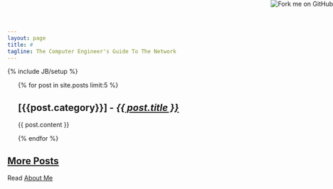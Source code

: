 ```yaml
---
layout: page
title: #
tagline: The Computer Engineer's Guide To The Network
---
```

{% include JB/setup %}
<a href="https://github.com/elauqsap"><img style="position: absolute; top: 0; right: 0; border: 0;" src="https://s3.amazonaws.com/github/ribbons/forkme_right_gray_6d6d6d.png" alt="Fork me on GitHub"></a>
<ul class="posts">
{% for post in site.posts limit:5 %}
<article>
<h2>[{{post.category}}] - <em><a href="{{ BASE_PATH }}{{ post.url }}">{{ post.title }}</a></em></h2>
<p>{{ post.content }}</p>
</article>
{% endfor %}</ul>

<h2><a href="archive.html">More Posts</a></h2>

Read [About Me](http://elauqsap.github.io/intro/2013/06/22/about-me/)
